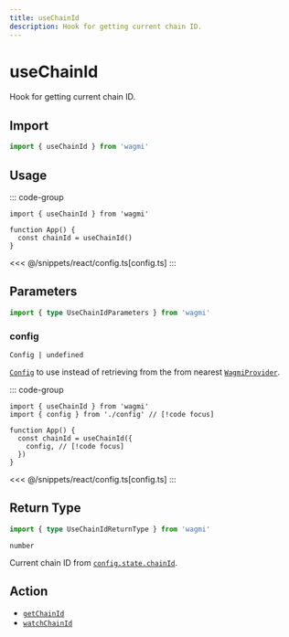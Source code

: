 ```yaml
---
title: useChainId
description: Hook for getting current chain ID.
---
```


# useChainId

Hook for getting current chain ID.

## Import

```ts
import { useChainId } from 'wagmi'
```

## Usage

::: code-group
```tsx [index.tsx]
import { useChainId } from 'wagmi'

function App() {
  const chainId = useChainId()
}
```
<<< @/snippets/react/config.ts[config.ts]
:::

## Parameters

```ts
import { type UseChainIdParameters } from 'wagmi'
```

### config

`Config | undefined`

[`Config`](/react/api/createConfig#config) to use instead of retrieving from the from nearest [`WagmiProvider`](/react/WagmiProvider).

::: code-group
```tsx [index.tsx]
import { useChainId } from 'wagmi'
import { config } from './config' // [!code focus]

function App() {
  const chainId = useChainId({
    config, // [!code focus]
  })
}
```
<<< @/snippets/react/config.ts[config.ts]
:::

## Return Type

```ts
import { type UseChainIdReturnType } from 'wagmi'
```

`number`

Current chain ID from [`config.state.chainId`](/react/api/createConfig#chainid).

## Action

- [`getChainId`](/core/api/actions/getChainId)
- [`watchChainId`](/core/api/actions/watchChainId)
